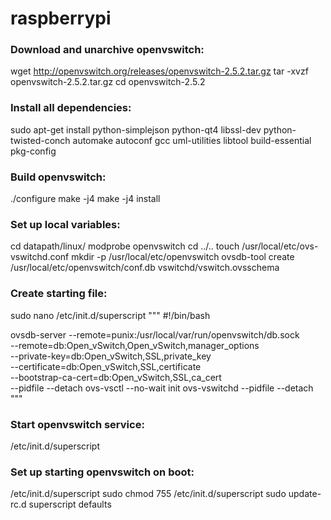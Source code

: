 # raspberrypi
### Download and unarchive openvswitch:
wget http://openvswitch.org/releases/openvswitch-2.5.2.tar.gz
tar -xvzf openvswitch-2.5.2.tar.gz
cd openvswitch-2.5.2

### Install all dependencies:
sudo apt-get install python-simplejson python-qt4 libssl-dev python-twisted-conch automake autoconf gcc uml-utilities libtool build-essential pkg-config

### Build openvswitch:
./configure
make -j4
make -j4 install

### Set up local variables:
cd datapath/linux/
modprobe openvswitch
cd ../..
touch /usr/local/etc/ovs-vswitchd.conf
mkdir -p /usr/local/etc/openvswitch
ovsdb-tool create /usr/local/etc/openvswitch/conf.db vswitchd/vswitch.ovsschema


### Create starting file:
sudo nano /etc/init.d/superscript
"""
#!/bin/bash

ovsdb-server    --remote=punix:/usr/local/var/run/openvswitch/db.sock \
                --remote=db:Open_vSwitch,Open_vSwitch,manager_options \
                --private-key=db:Open_vSwitch,SSL,private_key \
                --certificate=db:Open_vSwitch,SSL,certificate \
                --bootstrap-ca-cert=db:Open_vSwitch,SSL,ca_cert \
                --pidfile --detach
ovs-vsctl --no-wait init
ovs-vswitchd --pidfile --detach
"""


### Start openvswitch service:
/etc/init.d/superscript


### Set up starting openvswitch on boot:
/etc/init.d/superscript
sudo chmod 755 /etc/init.d/superscript
sudo update-rc.d superscript defaults
